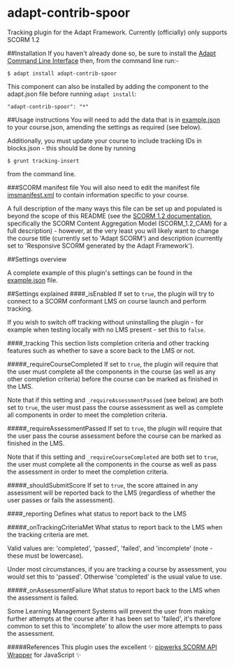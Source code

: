 adapt-contrib-spoor
===================
Tracking plugin for the Adapt Framework. Currently (officially) only supports SCORM 1.2

##Installation
If you haven't already done so, be sure to install the [Adapt Command Line Interface](https://github.com/adaptlearning/adapt-cli) then, from the command line run:-
```
$ adapt install adapt-contrib-spoor
```

This component can also be installed by adding the component to the adapt.json file before running `adapt install`:
```
"adapt-contrib-spoor": "*"
```

##Usage instructions
You will need to add the data that is in [example.json](example.json) to your course.json, amending the settings as required (see below).

Additionally, you must update your course to include tracking IDs in blocks.json - this should be done by running
```
$ grunt tracking-insert
```
from the command line.

###SCORM manifest file
You will also need to edit the manifest file [imsmanifest.xml](required/imsmanifest.xml) to contain information specific to your course. 

A full description of the many ways this file can be set up and populated is beyond the scope of this README (see the [SCORM 1.2 documentation](http://www.adlnet.gov/resources/scorm-1-2-specification/), specifically the SCORM Content Aggregation Model (SCORM_1.2_CAM) for a full description) - however, at the very least you will likely want to change the course title (currently set to 'Adapt SCORM') and description (currently set to 'Responsive SCORM generated by the Adapt Framework').

##Settings overview
 
A complete example of this plugin's settings can be found in the [example.json](/adaptlearning/adapt-contrib-spoor/blob/master/example.json) file.

##Settings explained
####_isEnabled
If set to `true`, the plugin will try to connect to a SCORM conformant LMS on course launch and perform tracking.

If you wish to switch off tracking without uninstalling the plugin - for example when testing locally with no LMS present - set this to `false`.

####_tracking
This section lists completion criteria and other tracking features such as whether to save a score back to the LMS or not.

#####_requireCourseCompleted
If set to `true`, the plugin will require that the user must complete all the components in the course (as well as any other completion criteria) before the course can be marked as finished in the LMS. 

Note that if this setting and `_requireAssessmentPassed` (see below) are both set to `true`, the user must pass the course assessment as well as complete all components in order to meet the completion criteria.

#####_requireAssessmentPassed
If set to `true`, the plugin will require that the user pass the course assessment before the course can be marked as finished in the LMS. 

Note that if this setting and `_requireCourseCompleted` are both set to `true`, the user must complete all the components in the course as well as pass the assessment in order to meet the completion criteria.

#####_shouldSubmitScore
If set to `true`, the score attained in any assessment will be reported back to the LMS (regardless of whether the user passes or fails the assessment).

####_reporting
Defines what status to report back to the LMS

#####_onTrackingCriteriaMet
What status to report back to the LMS when the tracking criteria are met. 

Valid values are: 'completed', 'passed', 'failed', and 'incomplete' (note - these must be lowercase). 

Under most circumstances, if you are tracking a course by assessment, you would set this to 'passed'. Otherwise 'completed' is the usual value to use.

#####_onAssessmentFailure
What status to report back to the LMS when the assessment is failed. 

Some Learning Management Systems will prevent the user from making further attempts at the course after it has been set to 'failed', it's therefore common to set this to 'incomplete' to allow the user more attempts to pass the assessment.

#####References
This plugin uses the excellent :sparkles: [pipwerks SCORM API Wrapper](https://github.com/pipwerks/scorm-api-wrapper/) for JavaScript :sparkles:
